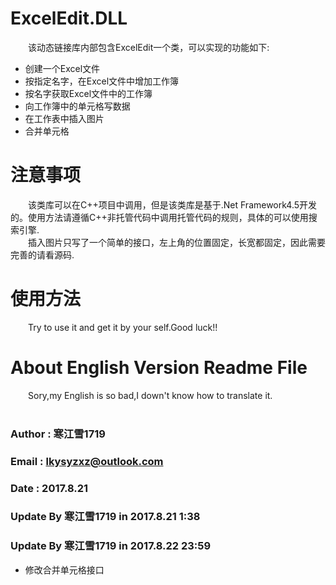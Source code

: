 # ExcelEdit.DLL
&emsp;&emsp;该动态链接库内部包含ExcelEdit一个类，可以实现的功能如下:<br>
* 创建一个Excel文件
* 按指定名字，在Excel文件中增加工作簿
* 按名字获取Excel文件中的工作簿
* 向工作簿中的单元格写数据
* 在工作表中插入图片
* 合并单元格

# 注意事项
&emsp;&emsp;该类库可以在C++项目中调用，但是该类库是基于.Net Framework4.5开发的。使用方法请遵循C++非托管代码中调用托管代码的规则，具体的可以使用搜索引擎.<br>
&emsp;&emsp;插入图片只写了一个简单的接口，左上角的位置固定，长宽都固定，因此需要完善的请看源码.<br>

# 使用方法
&emsp;&emsp;Try to use it and get it by your self.Good luck!!<br>

# About English Version Readme File
&emsp;&emsp;Sory,my English is so bad,I down't know how to translate it.<br>
<br>

### Author  :   寒江雪1719
### Email   :   lkysyzxz@outlook.com
### Date    :   2017.8.21
### Update By 寒江雪1719 in 2017.8.21 1:38
### Update By 寒江雪1719 in 2017.8.22 23:59
* 修改合并单元格接口
